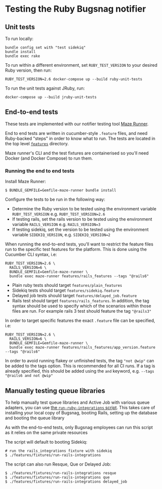 # Testing the Ruby Bugsnag notifier

## Unit tests

To run locally:

```
bundle config set with "test sidekiq"
bundle install
bundle exec rake
```

To run within a different environment, set `RUBY_TEST_VERSION` to your desired Ruby version, then run:

```
RUBY_TEST_VERSION=2.6 docker-compose up --build ruby-unit-tests
```

To run the unit tests against JRuby, run:

```
docker-compose up --build jruby-unit-tests
```

## End-to-end tests

These tests are implemented with our notifier testing tool [Maze Runner](https://github.com/bugsnag/maze-runner).

End to end tests are written in cucumber-style `.feature` files, and need Ruby-backed "steps" in order to know what to run. The tests are located in the top level [`features`](/features/) directory.

Maze runner's CLI and the test fixtures are containerised so you'll need Docker (and Docker Compose) to run them.

### Running the end to end tests

Install Maze Runner:

```
$ BUNDLE_GEMFILE=Gemfile-maze-runner bundle install
```

Configure the tests to be run in the following way:

- Determine the Ruby version to be tested using the environment variable `RUBY_TEST_VERSION` e.g. `RUBY_TEST_VERSION=2.6`
- If testing rails, set the rails version to be tested using the environment variable `RAILS_VERSION` e.g. `RAILS_VERSION=3`
- If testing sidekiq, set the version to be tested using the environment variable `SIDEKIQ_VERSION`,  e.g. `SIDEKIQ_VERSION=2`

When running the end-to-end tests, you'll want to restrict the feature files run to the specific test features for the platform.  This is done using the Cucumber CLI syntax, i.e:

```
RUBY_TEST_VERSION=2.6 \
  RAILS_VERSION=6 \
  BUNDLE_GEMFILE=Gemfile-maze-runner \
  bundle exec maze-runner features/rails_features --tags "@rails6"
```

- Plain ruby tests should target `features/plain_features`
- Sidekiq tests should target `features/sidekiq.feature`
- Delayed job tests should target `features/delayed_job.feature`
- Rails test should target `features/rails_features`. In addition, the tag syntax should be used to specify which of the scenarios within those files are run.  For example rails 3 test should feature the tag `"@rails3"`

In order to target specific features the exact `.feature` file can be specified, i.e:

```
RUBY_TEST_VERSION=2.6 \
  RAILS_VERSION=6 \
  BUNDLE_GEMFILE=Gemfile-maze-runner \
  bundle exec maze-runner features/rails_features/app_version.feature --tags "@rails6"
```

In order to avoid running flakey or unfinished tests, the tag `"not @wip"` can be added to the tags option. This is recommended for all CI runs. If a tag is already specified, this should be added using the `and` keyword, e.g. `--tags "@rails6 and not @wip"`

## Manually testing queue libraries

To help manually test queue libraries and Active Job with various queue adapters, you can use [the `run-ruby-integrations` script](./features/fixtures/run-ruby-integrations). This takes care of installing your local copy of Bugsnag, booting Rails, setting up the database and booting the queue library

As with the end-to-end tests, only Bugsnag employees can run this script as it relies on the same private resources

The script will default to booting Sidekiq:

```
# run the rails_integrations fixture with sidekiq
$ ./features/fixtures/run-rails-integrations
```

The script can also run Resque, Que or Delayed Job:

```
$ ./features/fixtures/run-rails-integrations resque
$ ./features/fixtures/run-rails-integrations que
$ ./features/fixtures/run-rails-integrations delayed_job
```
